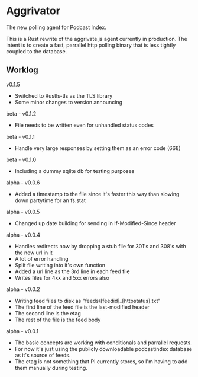 # Aggrivator
The new polling agent for Podcast Index.

This is a Rust rewrite of the aggrivate.js agent currently in production.  The intent is to create a fast, parrallel http polling binary
that is less tightly coupled to the database.



## Worklog

v0.1.5
 - Switched to Rustls-tls as the TLS library
 - Some minor changes to version announcing

beta - v0.1.2
 - File needs to be written even for unhandled status codes

beta - v0.1.1
 - Handle very large responses by setting them as an error code (668)

beta - v0.1.0
 - Including a dummy sqlite db for testing purposes

alpha - v0.0.6
 - Added a timestamp to the file since it's faster this way than slowing down partytime for an fs.stat

alpha - v0.0.5
 - Changed up date building for sending in If-Modified-Since header

alpha - v0.0.4
 - Handles redirects now by dropping a stub file for 301's and 308's with the new url in it
 - A lot of error handling
 - Split file writing into it's own function
 - Added a url line as the 3rd line in each feed file
 - Writes files for 4xx and 5xx errors also

alpha - v0.0.2
 - Writing feed files to disk as "feeds/[feedid]_[httpstatus].txt"
 - The first line of the feed file is the last-modified header
 - The second line is the etag
 - The rest of the file is the feed body

alpha - v0.0.1
 - The basic concepts are working with conditionals and parrallel requests.
 - For now it's just using the publicly downloadable podcastindex database as it's source of feeds.
 - The etag is not something that PI currently stores, so I'm having to add them manually during testing.